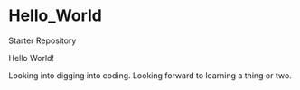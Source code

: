 # Hello_World
Starter Repository

Hello World!

Looking into digging into coding.  Looking forward to learning a thing or two.
